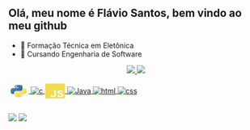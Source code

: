 ## Olá, meu nome é Flávio Santos, bem vindo ao meu github


- 🤖 Formação Técnica em Eletônica 
- 📜 Cursando Engenharia de Software

<div align = "center">
  <a href="https://github.com/FlavioSantos2002">
  <img height="134em" src="https://github-readme-stats.vercel.app/api?username=FlavioSantos2002&show_icons=true&theme=highcontrast&include_all_commits=true&count_private=true"/>
  <img height="134em" src="https://github-readme-stats.vercel.app/api/top-langs/?username=FlavioSantos2002&layout=compact&langs_count=7&theme=highcontrast"/>
</div>
<div style="display: inline_block"><br>
  <img align="center" alt="Python" height="30" width="40" src="https://raw.githubusercontent.com/devicons/devicon/master/icons/python/python-original.svg">
  <img align="center" alt="c" height="30" width="40" src="https://cdn.jsdelivr.net/gh/devicons/devicon/icons/c/c-original.svg">
  <img align="center" alt="Js" height="30" width="40" src="https://raw.githubusercontent.com/devicons/devicon/master/icons/javascript/javascript-plain.svg">

  <img align="center" alt="Java" height="30" width="40" src="https://cdn.jsdelivr.net/gh/devicons/devicon/icons/java/java-original-wordmark.svg">
  
  <img align="center" alt="html" height="30" width="40" src="https://cdn.jsdelivr.net/gh/devicons/devicon/icons/html5/html5-original.svg">
  <img align="center" alt="css" height="30" width="40" src="https://cdn.jsdelivr.net/gh/devicons/devicon/icons/css3/css3-original.svg">
 </div>

 
  
##

<div> 
  <a href = "mailto:luizflavio.20052002@gmail.com"><img src="https://img.shields.io/badge/-Gmail-%23333?style=for-the-badge&logo=gmail&logoColor=white" target="_blank"></a>
  <a href="https://www.linkedin.com/in/flávio-souza-237587220" target="_blank"><img src="https://img.shields.io/badge/-LinkedIn-%230077B5?style=for-the-badge&logo=linkedin&logoColor=white" target="_blank"></a> 
  
<div/>
